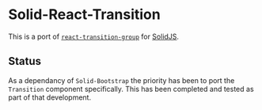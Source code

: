 # Solid-React-Transition

This is a port of [`react-transition-group`](https://github.com/reactjs/react-transition-group) for [SolidJS](https://www.solidjs.com/).

## Status

As a dependancy of `Solid-Bootstrap` the priority has been to port the `Transition` component specifically. This has been completed and tested as part of that development.
